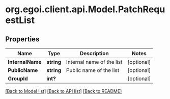 # org.egoi.client.api.Model.PatchRequestList
## Properties

Name | Type | Description | Notes
------------ | ------------- | ------------- | -------------
**InternalName** | **string** | Internal name of the list | [optional] 
**PublicName** | **string** | Public name of the list | [optional] 
**GroupId** | **int?** |  | [optional] 

[[Back to Model list]](../README.md#documentation-for-models) [[Back to API list]](../README.md#documentation-for-api-endpoints) [[Back to README]](../README.md)

